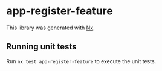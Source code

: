 # app-register-feature

This library was generated with [Nx](https://nx.dev).

## Running unit tests

Run `nx test app-register-feature` to execute the unit tests.
